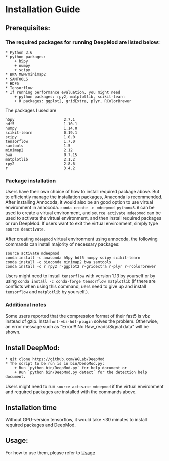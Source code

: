 
# Installation Guide

## Prerequisites:
 ### The required packages for running DeepMod are listed below:
	* Python 3.6
	* python packages:
		+ h5py
		+ numpy
		+ scipy
	* BWA MEM/minimap2
	* SAMTOOLS
	* HDF5
	* Tensorflow
	* If running performance evaluation, you might need
		+ python packages: rpy2, matplotlib, scikit-learn
		+ R packages: ggplot2, gridExtra, plyr, RColorBrewer

The packages I used are 
```
h5py                      2.7.1
hdf5                      1.10.1
numpy                     1.14.0
scikit-learn              0.19.1
scipy                     1.0.0
tensorflow                1.7.0
samtools                  1.5
minimap2                  2.12
bwa                       0.7.15
matplotlib                2.1.2
rpy2                      2.8.6
r                         3.4.2
```

  ### Package installation		
Users have their own choice of how to install required package above. But to efficiently manage the installation packages, Anaconda is recommended. After installing Annocoda, it would also be an good option to use virtual environment in annocoda. `conda create -n mdeepmod python=3.6` can be used to create a virtual environment, and `source activate mdeepmod` can be used to activate the virtual environment, and then install required packages or run DeepMod. If users want to exit the virtual environment, simply type `source deactivate`. 

After creating `mdeepmod` virtual environment using annocoda, the following commands can install majority of necessary packages:

```
source activate mdeepmod
conda install -c anaconda h5py hdf5 numpy scipy scikit-learn
conda install -c bioconda minimap2 bwa samtools
conda install -c r rpy2 r-ggplot2 r-gridextra r-plyr r-rcolorbrewer
```
Users might need to install `tensorflow` with version 1.13 by yourself or by using `conda install -c conda-forge tensorflow matplotlib` (if there are conflicts when using this command, uers need to give up and install `tensorflow` and `matplotlib` by yourself.).

### Additional notes

Some users reported that the compression format of their fast5 is vbz instead of gzip. Install `ont-vbz-hdf-plugin` solves the problem. Otherwise, an error message such as "Error!!! No Raw_reads/Signal data" will be shown.


## Install DeepMod:
	* git clone https://github.com/WGLab/DeepMod
	* The script to be run is in bin/DeepMod.py: 
		+ Run `python bin/DeepMod.py` for help document or 
		+ Run `python bin/DeepMod.py detect` for the detection help document.
Users might need to run `source activate mdeepmod` if the virtual environment and required packages are installed with the commands above.

## Installation time
Without GPU-version tensorflow, it would take ~30 minutes to install required packages and DeepMod. 

## Usage:
 For how to use them, please refer to [Usage](https://github.com/WGLab/DeepMod/blob/master/docs/Usage.md)

